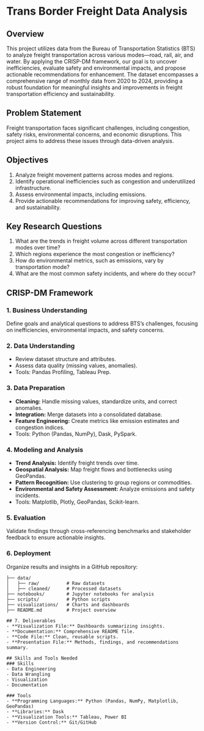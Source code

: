 # Trans Border Freight Data Analysis

## Overview
This project utilizes data from the Bureau of Transportation Statistics (BTS) to analyze freight transportation across various modes—road, rail, air, and water. By applying the CRISP-DM framework, our goal is to uncover inefficiencies, evaluate safety and environmental impacts, and propose actionable recommendations for enhancement. The dataset encompasses a comprehensive range of monthly data from 2020 to 2024, providing a robust foundation for meaningful insights and improvements in freight transportation efficiency and sustainability.

## Problem Statement
Freight transportation faces significant challenges, including congestion, safety risks, environmental concerns, and economic disruptions. This project aims to address these issues through data-driven analysis.

## Objectives
1. Analyze freight movement patterns across modes and regions.
2. Identify operational inefficiencies such as congestion and underutilized infrastructure.
3. Assess environmental impacts, including emissions.
4. Provide actionable recommendations for improving safety, efficiency, and sustainability.

## Key Research Questions
1. What are the trends in freight volume across different transportation modes over time?
2. Which regions experience the most congestion or inefficiency?
3. How do environmental metrics, such as emissions, vary by transportation mode?
4. What are the most common safety incidents, and where do they occur?

## CRISP-DM Framework

### 1. Business Understanding
Define goals and analytical questions to address BTS’s challenges, focusing on inefficiencies, environmental impacts, and safety concerns.

### 2. Data Understanding
- Review dataset structure and attributes.
- Assess data quality (missing values, anomalies).
- Tools: Pandas Profiling, Tableau Prep.

### 3. Data Preparation
- **Cleaning:** Handle missing values, standardize units, and correct anomalies.
- **Integration:** Merge datasets into a consolidated database.
- **Feature Engineering:** Create metrics like emission estimates and congestion indices.
- Tools: Python (Pandas, NumPy), Dask, PySpark.

### 4. Modeling and Analysis
- **Trend Analysis:** Identify freight trends over time.
- **Geospatial Analysis:** Map freight flows and bottlenecks using GeoPandas.
- **Pattern Recognition:** Use clustering to group regions or commodities.
- **Environmental and Safety Assessment:** Analyze emissions and safety incidents.
- Tools: Matplotlib, Plotly, GeoPandas, Scikit-learn.

### 5. Evaluation
Validate findings through cross-referencing benchmarks and stakeholder feedback to ensure actionable insights.

### 6. Deployment
Organize results and insights in a GitHub repository:
```plaintext
├── data/
│   ├── raw/          # Raw datasets
│   ├── cleaned/      # Processed datasets
├── notebooks/        # Jupyter notebooks for analysis
├── scripts/          # Python scripts
├── visualizations/   # Charts and dashboards
├── README.md         # Project overview

## 7. Deliverables
- **Visualization File:** Dashboards summarizing insights.
- **Documentation:** Comprehensive README file.
- **Code File:** Clean, reusable scripts.
- **Presentation File:** Methods, findings, and recommendations summary.

## Skills and Tools Needed
### Skills
- Data Engineering
- Data Wrangling
- Visualization
- Documentation

### Tools
- **Programming Languages:** Python (Pandas, NumPy, Matplotlib, GeoPandas)
- **Libraries:** Dask
- **Visualization Tools:** Tableau, Power BI
- **Version Control:** Git/GitHub
